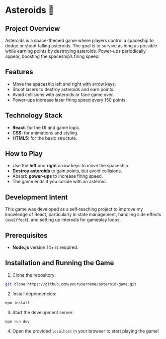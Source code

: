 # Asteroids 🚀

## Project Overview

Asteroids is a space-themed game where players control a spaceship to dodge or shoot falling asteroids. The goal is to survive as long as possible while earning points by destroying asteroids. Power-ups periodically appear, boosting the spaceship’s firing speed.

## Features

- Move the spaceship left and right with arrow keys.
- Shoot lasers to destroy asteroids and earn points.
- Avoid collisions with asteroids or face game over.
- Power-ups increase laser firing speed every 150 points.

## Technology Stack

- **React**: for the UI and game logic.
- **CSS**: for animations and styling.
- **HTML5**: for the basic structure.

## How to Play

- Use the **left** and **right** arrow keys to move the spaceship.
- **Destroy asteroids** to gain points, but avoid collisions.
- Absorb **power-ups** to increase firing speed.
- The game ends if you collide with an asteroid.

## Development Intent

This game was developed as a self-teaching project to improve my knowledge of React, particularly in state management, handling side effects (`useEffect`), and setting up intervals for gameplay loops.

## Prerequisites

- **Node.js** version 14+ is required.

## Installation and Running the Game

1. Clone the repository:
```bash
git clone https://github.com/yourusername/asteroid-game.git
```

2. Install dependencies:
```bash
npm install
```

3. Start the development server:
```bash
npm run dev
```

4. Open the provided `localhost` in your browser to start playing the game!
